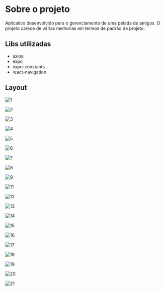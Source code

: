 # Sobre o projeto
Aplicativo desenvolvido para o gerenciamento de uma pelada de amigos. O projeto carece de várias melhorias em termos de padrão de projeto.

## Libs utilizadas

* axios
* expo
* expo-constants
* react-navigation

## Layout 

![1](https://user-images.githubusercontent.com/20893840/167155963-22115269-cb9e-4811-b852-5d7c862792f9.jpeg)

![2](https://user-images.githubusercontent.com/20893840/167155969-c5a08f60-149b-4a14-b038-2a75894520f0.jpeg)

![3](https://user-images.githubusercontent.com/20893840/167155971-e448e200-b848-4d55-8fa6-beb34170d802.jpeg)

![4](https://user-images.githubusercontent.com/20893840/167155974-085ad03c-b3ef-4444-ad58-1bf3aca45eb5.jpeg)

![5](https://user-images.githubusercontent.com/20893840/167155976-55b00fa9-8f29-447a-b4fe-4c6e035bb947.jpeg)

![6](https://user-images.githubusercontent.com/20893840/167155979-41ec3fa2-e159-459d-953a-b13f8c3883ff.jpeg)

![7](https://user-images.githubusercontent.com/20893840/167155980-9c953b91-b8fd-4498-9e91-50970d64c2a3.jpeg)

![8](https://user-images.githubusercontent.com/20893840/167155983-d7ad0bf2-d134-4879-90a3-325e3250caa6.jpeg)

![9](https://user-images.githubusercontent.com/20893840/167155985-517a18d2-1e12-4783-8722-d571320d1d16.jpeg)

![11](https://user-images.githubusercontent.com/20893840/167155988-e64fb8d5-4523-422c-b9bd-69277e7a6436.jpeg)

![12](https://user-images.githubusercontent.com/20893840/167155991-b0077cfa-e37f-4541-bbe9-9ca8dfdce1ef.jpeg)

![13](https://user-images.githubusercontent.com/20893840/167155996-5569e837-5fdd-491a-8d67-bdadd379e252.jpeg)

![14](https://user-images.githubusercontent.com/20893840/167156001-b2bbec52-39dd-4856-a652-6b3978d98753.jpeg)

![15](https://user-images.githubusercontent.com/20893840/167156004-73ffc847-8d0e-4968-a35b-a5783fea715c.jpeg)

![16](https://user-images.githubusercontent.com/20893840/167156005-056b2830-74b8-442e-bd5f-a9876699c5f7.jpeg)

![17](https://user-images.githubusercontent.com/20893840/167156009-daea2232-b07c-44f1-9304-61ec00110039.jpeg)

![18](https://user-images.githubusercontent.com/20893840/167156010-2244d8e1-ae52-4395-b4ec-9ffc047c6b81.jpeg)

![19](https://user-images.githubusercontent.com/20893840/167156013-1f690400-ebb1-4476-8581-00a5da7282b6.jpeg)

![20](https://user-images.githubusercontent.com/20893840/167156015-6d67ae3a-cbff-4fb6-90d9-ade725ad8d0a.jpeg)

![21](https://user-images.githubusercontent.com/20893840/167156018-4f0a9ec5-429f-4ac5-94d1-8b2ecc0be66b.jpeg)
